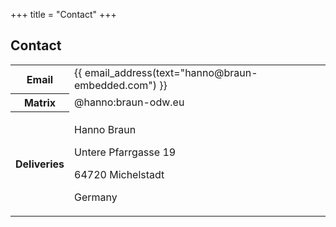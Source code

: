 +++
title = "Contact"
+++

## Contact

<table class="contact">
    <tr>
        <th>Email</th>
        <td>
            {{ email_address(text="hanno@braun-embedded.com") }}
        </td>
    </tr>
    <tr>
        <th>Matrix</th>
        <td>
            @hanno:braun-odw.eu
        </td>
    </tr>
    <tr>
        <th>Deliveries</th>
        <td>
            <p>Hanno Braun</p>
            <p>Untere Pfarrgasse 19</p>
            <p>64720 Michelstadt</p>
            <p>Germany</p>
        </td>
    </tr>
</table>
